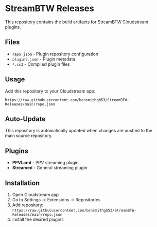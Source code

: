 # StreamBTW Releases

This repository contains the build artifacts for StreamBTW Cloudstream plugins.

## Files

- `repo.json` - Plugin repository configuration
- `plugins.json` - Plugin metadata  
- `*.cs3` - Compiled plugin files

## Usage

Add this repository to your Cloudstream app:
```
https://raw.githubusercontent.com/bensmithgb53/StreamBTW-Releases/main/repo.json
```

## Auto-Update

This repository is automatically updated when changes are pushed to the main source repository.

## Plugins

- **PPVLand** - PPV streaming plugin
- **Streamed** - General streaming plugin

## Installation

1. Open Cloudstream app
2. Go to Settings → Extensions → Repositories
3. Add repository: `https://raw.githubusercontent.com/bensmithgb53/StreamBTW-Releases/main/repo.json`
4. Install the desired plugins
